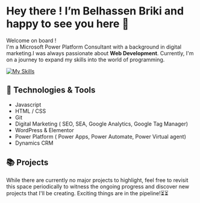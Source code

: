 # Hey there ! I’m Belhassen Briki and happy to see you here 👋
Welcome on board ! <br>
I'm a Microsoft Power Platform Consultant with a background in digital marketing.I was always passionate about **Web Development**. Currently, I'm on a journey to expand my skills 
into the world of programming.

[![My Skills](https://skillicons.dev/icons?i=js,html,css,git,wordpress,googleanalytics)](https://skillicons.dev)

## 🔧 Technologies & Tools
- Javascript
- HTML / CSS
- Git
- Digital Marketing ( SEO, SEA, Google Analytics, Google Tag Manager)
- WordPress & Elementor
- Power Platform ( Power Apps, Power Automate, Power Virtual agent)
- Dynamics CRM

## 📚 Projects
While there are currently no major projects to highlight, feel free to revisit this space periodically to witness the ongoing progress and discover new projects
that I'll be creating. Exciting things are in the pipeline!⏳⏳

<!---
BelhassenB/BelhassenB is a ✨ special ✨ repository because its `README.md` (this file) appears on your GitHub profile.
You can click the Preview link to take a look at your changes.
--->
